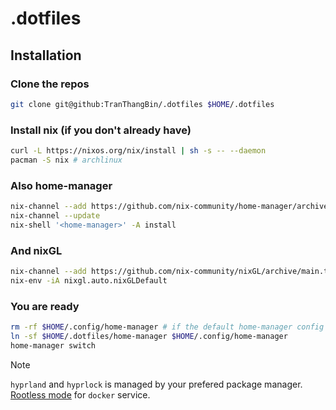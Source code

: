 # .dotfiles

## Installation

### Clone the repos
```bash
git clone git@github:TranThangBin/.dotfiles $HOME/.dotfiles
```

### Install nix (if you don't already have)
```bash
curl -L https://nixos.org/nix/install | sh -s -- --daemon
pacman -S nix # archlinux
```

### Also home-manager
```bash
nix-channel --add https://github.com/nix-community/home-manager/archive/master.tar.gz home-manager
nix-channel --update
nix-shell '<home-manager>' -A install
```

### And nixGL
```bash
nix-channel --add https://github.com/nix-community/nixGL/archive/main.tar.gz nixgl && nix-channel --update
nix-env -iA nixgl.auto.nixGLDefault
```

### You are ready
```bash
rm -rf $HOME/.config/home-manager # if the default home-manager config already there
ln -sf $HOME/.dotfiles/home-manager $HOME/.config/home-manager
home-manager switch
```

> [!NOTE]
> `hyprland` and `hyprlock` is managed by your prefered package manager.
> [Rootless mode](https://docs.docker.com/engine/security/rootless) for `docker` service.
